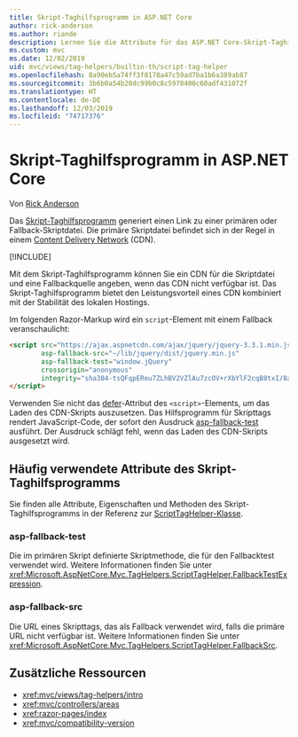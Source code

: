 ```yaml
---
title: Skript-Taghilfsprogramm in ASP.NET Core
author: rick-anderson
ms.author: riande
description: Lernen Sie die Attribute für das ASP.NET Core-Skript-Taghilfsprogramm kennen, und erfahren Sie, welche Rolle jedes Attribut bei der Erweiterung des Verhaltens des HTML-Skripttags spielt.
ms.custom: mvc
ms.date: 12/02/2019
uid: mvc/views/tag-helpers/builtin-th/script-tag-helper
ms.openlocfilehash: 8a90eb5a74ff3f8178a47c59ad7ba1b6a389ab87
ms.sourcegitcommit: 3b6b0a54b20dc99b0c8c5978400c60adf431072f
ms.translationtype: HT
ms.contentlocale: de-DE
ms.lasthandoff: 12/03/2019
ms.locfileid: "74717376"
---
```

# <a name="script-tag-helper-in-aspnet-core"></a>Skript-Taghilfsprogramm in ASP.NET Core

Von [Rick Anderson](https://twitter.com/RickAndMSFT)

Das [Skript-Taghilfsprogramm](xref:Microsoft.AspNetCore.Mvc.TagHelpers.ScriptTagHelper) generiert einen Link zu einer primären oder Fallback-Skriptdatei. Die primäre Skriptdatei befindet sich in der Regel in einem [Content Delivery Network](/office365/enterprise/content-delivery-networks#what-exactly-is-a-cdn) (CDN).

[!INCLUDE[](~/includes/cdn.md)]

Mit dem Skript-Taghilfsprogramm können Sie ein CDN für die Skriptdatei und eine Fallbackquelle angeben, wenn das CDN nicht verfügbar ist. Das Skript-Taghilfsprogramm bietet den Leistungsvorteil eines CDN kombiniert mit der Stabilität des lokalen Hostings.

Im folgenden Razor-Markup wird ein `script`-Element mit einem Fallback veranschaulicht:

```HTML
<script src="https://ajax.aspnetcdn.com/ajax/jquery/jquery-3.3.1.min.js"
        asp-fallback-src="~/lib/jquery/dist/jquery.min.js"
        asp-fallback-test="window.jQuery"
        crossorigin="anonymous"
        integrity="sha384-tsQFqpEReu7ZLhBV2VZlAu7zcOV+rXbYlF2cqB8txI/8aZajjp4Bqd+V6D5IgvKT">
</script>
```

Verwenden Sie nicht das [defer](https://developer.mozilla.org/docs/Web/HTML/Element/script)-Attribut des `<script>`-Elements, um das Laden des CDN-Skripts auszusetzen. Das Hilfsprogramm für Skripttags rendert JavaScript-Code, der sofort den Ausdruck [asp-fallback-test](#asp-fallback-test) ausführt. Der Ausdruck schlägt fehl, wenn das Laden des CDN-Skripts ausgesetzt wird.

## <a name="commonly-used-script-tag-helper-attributes"></a>Häufig verwendete Attribute des Skript-Taghilfsprogramms

Sie finden alle Attribute, Eigenschaften und Methoden des Skript-Taghilfsprogramms in der Referenz zur [ScriptTagHelper-Klasse](xref:Microsoft.AspNetCore.Mvc.TagHelpers.ScriptTagHelper).

### <a name="asp-fallback-test"></a>asp-fallback-test

Die im primären Skript definierte Skriptmethode, die für den Fallbacktest verwendet wird. Weitere Informationen finden Sie unter <xref:Microsoft.AspNetCore.Mvc.TagHelpers.ScriptTagHelper.FallbackTestExpression>.

### <a name="asp-fallback-src"></a>asp-fallback-src

Die URL eines Skripttags, das als Fallback verwendet wird, falls die primäre URL nicht verfügbar ist. Weitere Informationen finden Sie unter <xref:Microsoft.AspNetCore.Mvc.TagHelpers.ScriptTagHelper.FallbackSrc>.

## <a name="additional-resources"></a>Zusätzliche Ressourcen

* <xref:mvc/views/tag-helpers/intro>
* <xref:mvc/controllers/areas>
* <xref:razor-pages/index>
* <xref:mvc/compatibility-version>
